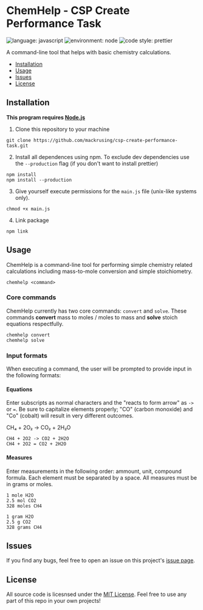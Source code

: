 # ChemHelp - CSP Create Performance Task

![language: javascript](https://img.shields.io/badge/language-javascript-yellow)
![environment: node](https://img.shields.io/badge/environment-node-brightgreen)
![code style: prettier](https://img.shields.io/badge/code_style-prettier-ff69b4)

A command-line tool that helps with basic chemistry calculations.

- [Installation](#installation)
- [Usage](#usage)
- [Issues](#issues)
- [License](#license)

## Installation

**This program requires [Node.js](https://nodejs.org/en/)**

1. Clone this repository to your machine

```
git clone https://github.com/mackrusing/csp-create-performance-task.git
```

2. Install all dependences using npm. To exclude dev dependencies use the `--production` flag (if you don't want to install prettier)

```
npm install
npm install --production
```

3. Give yourself execute permissions for the `main.js` file (unix-like systems only).

```
chmod +x main.js
```

4. Link package

```
npm link
```

## Usage

ChemHelp is a command-line tool for performing simple chemistry related calculations including mass-to-mole conversion and simple stoichiometry.

```
chemhelp <command>
```

### Core commands

ChemHelp currently has two core commands: `convert` and `solve`. These commands **convert** mass to moles / moles to mass and **solve** stoich equations respectfully.

```
chemhelp convert
chemhelp solve
```

### Input formats

When executing a command, the user will be prompted to provide input in the following formats:

#### Equations

Enter subscripts as normal characters and the "reacts to form arrow" as `->` or `=`. Be sure to capitalize elements properly; "CO" (carbon monoxide) and "Co" (cobalt) will result in very different outcomes.

CH₄ + 2O₂ → CO₂ + 2H₂O

```
CH4 + 2O2 -> CO2 + 2H2O
CH4 + 2O2 = CO2 + 2H2O
```

#### Measures

Enter measurements in the following order: ammount, unit, compound formula. Each element must be separated by a space. All measures must be in grams or moles.

```
1 mole H2O
2.5 mol CO2
328 moles CH4
```

```
1 gram H2O
2.5 g CO2
328 grams CH4
```

## Issues

If you find any bugs, feel free to open an issue on this project's [issue page](https://github.com/mackrusing/rest-api/issues).

## License

All source code is licesnsed under the [MIT License](./license.md). Feel free to use any part of this repo in your own projects!
